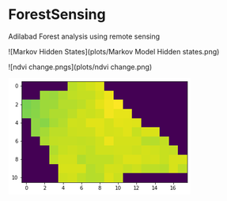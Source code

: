 # ForestSensing
Adilabad Forest analysis using remote sensing


![Markov Hidden States](plots/Markov Model Hidden states.png)


![ndvi change.pngs](plots/ndvi change.png)


![sample_NDVI__adilabad.png](plots/sample_NDVI__adilabad.png)
